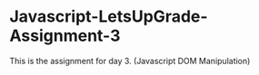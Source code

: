 # Javascript-LetsUpGrade-Assignment-3
This is the assignment for day 3. (Javascript DOM Manipulation)
